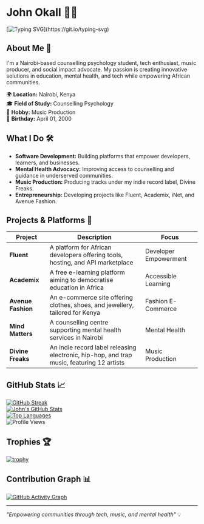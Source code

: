# John Okall 👨‍💻

[![Typing SVG](https://readme-typing-svg.herokuapp.com?lines=Hi,+I'm+John+Okall!;A+Tech+Enthusiast+%7C+Music+Producer+%7C+Psychologist;Building+solutions+for+social+impact!)](https://git.io/typing-svg) 

## About Me 🌟

I'm a Nairobi-based counselling psychology student, tech enthusiast, music producer, and social impact advocate. My passion is creating innovative solutions in education, mental health, and tech while empowering African communities.  

🌍 **Location:** Nairobi, Kenya  
🎓 **Field of Study:** Counselling Psychology  
🎹 **Hobby:** Music Production  
🎂 **Birthday:** April 01, 2000  

## What I Do 🛠️

- **Software Development:** Building platforms that empower developers, learners, and businesses.  
- **Mental Health Advocacy:** Improving access to counselling and guidance in underserved communities.  
- **Music Production:** Producing tracks under my indie record label, Divine Freaks.  
- **Entrepreneurship:** Developing projects like Fluent, Academix, iNet, and Avenue Fashion.  

## Projects & Platforms 🚀

| Project           | Description                                                                                      | Focus                  |
|--------------------|--------------------------------------------------------------------------------------------------|------------------------|
| **Fluent**         | A platform for African developers offering tools, hosting, and API marketplace                  | Developer Empowerment  |
| **Academix**       | A free e-learning platform aiming to democratise education in Africa                            | Accessible Learning    |
| **Avenue Fashion** | An e-commerce site offering clothes, shoes, and jewellery, tailored for Kenya                   | Fashion E-Commerce     |
| **Mind Matters**   | A counselling centre supporting mental health services in Nairobi                               | Mental Health          |
| **Divine Freaks**  | An indie record label releasing electronic, hip-hop, and trap music, featuring 12 artists        | Music Production       |

## GitHub Stats 📈

[![GitHub Streak](https://streak-stats.demolab.com?user=JhnOkall&theme=tokyonight)](https://git.io/streak-stats)  
[![John's GitHub Stats](https://github-readme-stats.vercel.app/api?username=JhnOkall&show_icons=true&theme=tokyonight)](https://github.com/anuraghazra/github-readme-stats)  
[![Top Languages](https://github-readme-stats.vercel.app/api/top-langs/?username=JhnOkall&layout=compact&theme=tokyonight)](https://github.com/anuraghazra/github-readme-stats)  
![Profile Views](https://komarev.com/ghpvc/?username=JhnOkall&color=blue&style=flat-square)  

## Trophies 🏆

[![trophy](https://github-profile-trophy.vercel.app/?username=JhnOkall&theme=tokyonight&margin-w=15&margin-h=15)](https://github.com/ryo-ma/github-profile-trophy)

## Contribution Graph 📊

[![GitHub Activity Graph](https://github-readme-activity-graph.vercel.app/graph?username=JhnOkall&theme=tokyo-night)](https://github.com/ashutosh00710/github-readme-activity-graph)  

---

*"Empowering communities through tech, music, and mental health"* 💡
